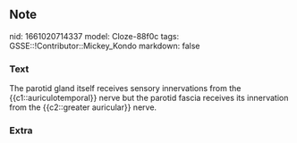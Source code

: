 ## Note
nid: 1661020714337
model: Cloze-88f0c
tags: GSSE::!Contributor::Mickey_Kondo
markdown: false

### Text
The parotid gland itself receives sensory innervations from the {{c1::auriculotemporal}} nerve but the parotid fascia receives its innervation from the {{c2::greater auricular}} nerve.

### Extra

